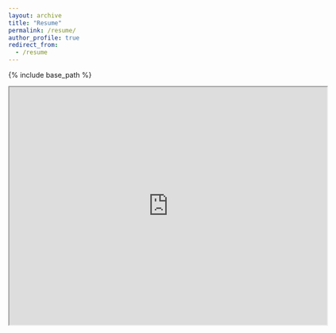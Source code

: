 ```yaml
---
layout: archive
title: "Resume"
permalink: /resume/
author_profile: true
redirect_from:
  - /resume
---
```


{% include base_path %}
<!-- <embed src="https://drive.google.com/file/d/13VZHex8vfzOoSCJv0130zaAxZbl0QgoQ/view?usp=share_link" width="600" height="700">  -->
<!-- <iframe
  frameborder="0"
  scrolling="no"
  width="640"
  height="480"
  src="https://drive.google.com/file/d/13VZHex8vfzOoSCJv0130zaAxZbl0QgoQ/view?usp=share_link">
</iframe> -->

<!-- <iframe
  src="{{ site.baseurl }}/files/anrui_resume_public.pdf"
  style="width:100%; height:480px;"
></iframe> -->
<iframe src="https://drive.google.com/file/d/13VZHex8vfzOoSCJv0130zaAxZbl0QgoQ/preview" width="640" height="480" allow="autoplay"></iframe>

